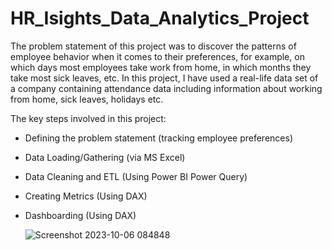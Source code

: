# HR_Isights_Data_Analytics_Project

The problem statement of this project was to discover the patterns of employee behavior when it comes to their preferences, for example, on which days most employees take work from home, in which months they take most sick leaves, etc. In this project, I have used a real-life data set of a company containing attendance data including information about working from home, sick leaves, holidays etc. 

The key steps involved in this project: 
- Defining the problem statement (tracking employee preferences)
- Data Loading/Gathering (via MS Excel)
- Data Cleaning and ETL (Using Power BI Power Query)
- Creating Metrics (Using DAX)
- Dashboarding (Using DAX)

  ![Screenshot 2023-10-06 084848](https://github.com/muhammadajlal/HR_Isights_Data_Analytics_Project/assets/144449514/843cf55b-1ffe-4efd-813e-060254e3cc27)
